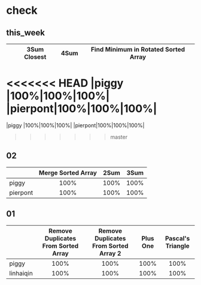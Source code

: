 # check

## this_week

|        |3Sum Closest|4Sum|Find Minimum in Rotated Sorted Array|
|--------|:----------:|:--:|:----------------------------------:|
<<<<<<< HEAD
|piggy   |100%|100%|100%|
|pierpont|100%|100%|100%|
=======
|piggy   |100%|100%|100%|
|pierpont|100%|100%|100%|
>>>>>>> master

## 02

|        |Merge Sorted Array|2Sum|3Sum|
|--------|:----------------:|:--:|:--:|
|piggy   |100%|100%|100%|
|pierpont|100%|100%|100%|

## 01

|         |Remove Duplicates From Sorted Array|Remove Duplicates From Sorted Array 2|Plus One|Pascal's Triangle|
|---------|:---------------------------------:|:-----------------------------------:|:------:|:---------------:|
|piggy    |100%|100%|100%|100%|
|linhaiqin|100%|100%|100%|100%|

